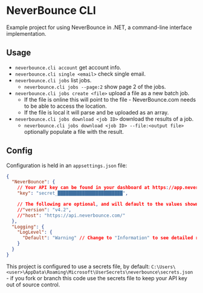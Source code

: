 ﻿# NeverBounce CLI

Example project for using NeverBounce in .NET, a command-line interface implementation.

## Usage
- `neverbounce.cli account` get account info.
- `neverbounce.cli single <email>` check single email.
- `neverbounce.cli jobs` list jobs.
  - `neverbounce.cli jobs --page:2` show page 2 of the jobs.
- `neverbounce.cli jobs create <file>` upload a file as a new batch job.
  - If the file is online this will point to the file - NeverBounce.com needs to be able to access the location.
  - If the file is local it will parse and be uploaded as an array.
- `neverbounce.cli jobs download <job ID>` download the results of a job.
  - `neverbounce.cli jobs download <job ID> --file:<output file>` optionally populate a file with the result.

## Config
Configuration is held in an `appsettings.json` file:

```json
{
  "NeverBounce": {
    // Your API key can be found in your dashboard at https://app.neverbounce.com/apps, set it in your secrets file
    "key": "secret_████████████████████████",

    // The following are optional, and will default to the values shown below
    //"version": "v4.2",
    //"host": "https://api.neverbounce.com/"
  },
  "Logging": {
    "LogLevel": {
      "Default": "Warning" // Change to "Information" to see detailed requests
    }
  }
}
```

This project is configured to use a secrets file, by default: `C:\Users\<user>\AppData\Roaming\Microsoft\UserSecrets\neverbounce\secrets.json` - if you fork or branch this code use the secrets file to keep your API key out of source control.
